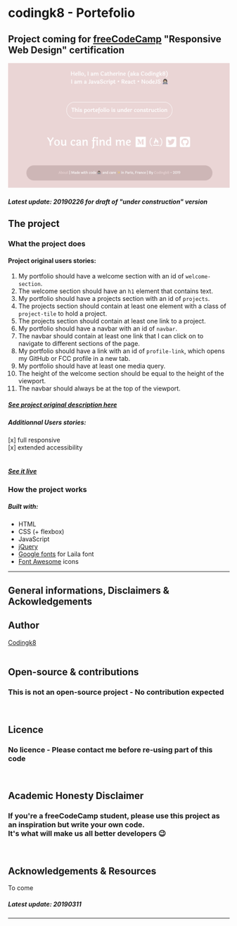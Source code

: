# codingk8 - Portefolio

## Project coming for [freeCodeCamp](https://www.freecodecamp.org/) "Responsive Web Design" certification

<p align="center"><img src="assets/readme/20190226_codingk8_portefolio_v1_screenshot.png" alt="codingk8 portefolio v1 screenshot"></p>

##### Latest update: 20190226 for draft of "under construction" version

## The project

### What the project does

#### Project original users stories:

1. My portfolio should have a welcome section with an id of `welcome-section`.
1. The welcome section should have an `h1` element that contains text.
1. My portfolio should have a projects section with an id of `projects`.
1. The projects section should contain at least one element with a class of `project-tile` to hold a project.
1. The projects section should contain at least one link to a project.
1. My portfolio should have a navbar with an id of `navbar`.
1. The navbar should contain at least one link that I can click on to navigate to different sections of the page.
1. My portfolio should have a link with an id of `profile-link`, which opens my GitHub or FCC profile in a new tab.
1. My portfolio should have at least one media query.
1. The height of the welcome section should be equal to the height of the viewport.
1. The navbar should always be at the top of the viewport.

##### [See project original description here](https://learn.freecodecamp.org/responsive-web-design/responsive-web-design-projects/build-a-personal-portfolio-webpage)

##### Additionnal Users stories: 
[x] full responsive  
[x] extended accessibility  
<br>

##### [See it live](https://codingk8.github.io/)

### How the project works

##### Built with:
* HTML
* CSS (+ flexbox)
* JavaScript
* [jQuery](https://jquery.com/)
* [Google fonts](https://fonts.google.com/) for Laila font
* [Font Awesome](https://fontawesome.com/) icons

---

## General informations, Disclaimers & Ackowledgements

## Author

[Codingk8](https://github.com/codingk8)  
<br>

## Open-source & contributions

### This is not an open-source project - No contribution expected
<br>

## Licence

### No licence - Please contact me before re-using part of this code
<br>

## Academic Honesty Disclaimer

### If you're a freeCodeCamp student, please use this project as an inspiration but write your own code.<br>It's what will make us all better developers :wink:
<br>

## Acknowledgements & Resources

To come

##### Latest update: 20190311

---

